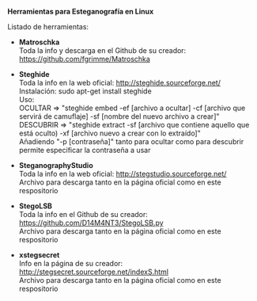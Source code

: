 **Herramientas para Esteganografía en Linux**

Listado de herramientas:

- **Matroschka**<br>
	Toda la info y descarga en el Github de su creador: https://github.com/fgrimme/Matroschka
    
- **Steghide**<br>
	Toda la info en la web oficial: http://steghide.sourceforge.net/ <br>
	Instalación: sudo apt-get install steghide<br>
	Uso:<br>
		OCULTAR => "steghide embed -ef [archivo a ocultar] -cf [archivo que servirá de camuflaje] -sf [nombre del nuevo archivo a crear]"<br>
		DESCUBRIR => "steghide extract -sf [archivo que contiene aquello que está oculto) -xf [archivo nuevo a crear con lo extraído]" <br>
    Añadiendo "-p [contraseña]" tanto para ocultar como para descubrir permite especificar la contraseña a usar

- **SteganographyStudio**<br>
    Toda la info en la web oficial: http://stegstudio.sourceforge.net/<br>
    Archivo para descarga tanto en la página oficial como en este respositorio

- **StegoLSB**<br>
    Toda la info en el Github de su creador: https://github.com/D14M4NT3/StegoLSB.py<br>
    Archivo para descarga tanto en la página oficial como en este respositorio

- **xstegsecret**<br>
    Info en la página de su creador: http://stegsecret.sourceforge.net/indexS.html<br>
    Archivo para descarga tanto en la página oficial como en este respositorio
